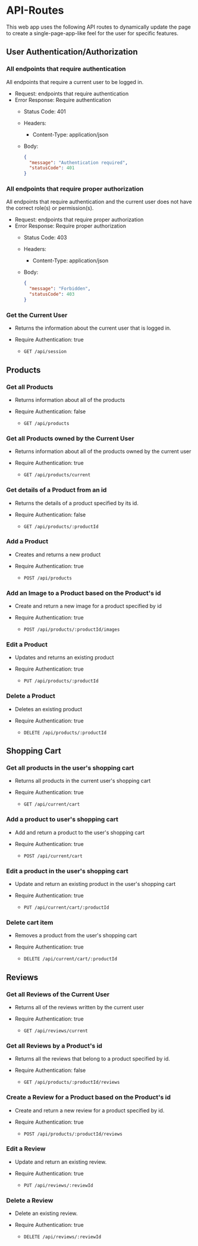 # API-Routes

This web app uses the following API routes to dynamically update the page to create a single-page-app-like feel for the user for specific features.

## User Authentication/Authorization

### All endpoints that require authentication

All endpoints that require a current user to be logged in.

* Request: endpoints that require authentication
* Error Response: Require authentication
  * Status Code: 401
  * Headers:
    * Content-Type: application/json
  * Body:

    ```json
    {
      "message": "Authentication required",
      "statusCode": 401
    }
    ```

### All endpoints that require proper authorization

All endpoints that require authentication and the current user does not have the
correct role(s) or permission(s).

* Request: endpoints that require proper authorization
* Error Response: Require proper authorization
  * Status Code: 403
  * Headers:
    * Content-Type: application/json
  * Body:

    ```json
    {
      "message": "Forbidden",
      "statusCode": 403
    }
    ```

### Get the Current User

* Returns the information about the current user that is logged in.
* Require Authentication: true

  * `GET /api/session`


## Products


### Get all Products

* Returns information about all of the products
* Require Authentication: false

  * `GET /api/products`


### Get all Products owned by the Current User

* Returns information about all of the products owned by the current user
* Require Authentication: true

  * `GET /api/products/current`


### Get details of a Product from an id

* Returns the details of a product specified by its id.
* Require Authentication: false

  * `GET /api/products/:productId`


### Add a Product

* Creates and returns a new product
* Require Authentication: true

  * `POST /api/products`


### Add an Image to a Product based on the Product's id

* Create and return a new image for a product specified by id
* Require Authentication: true

  * `POST /api/products/:productId/images`


### Edit a Product

* Updates and returns an existing product
* Require Authentication: true

  * `PUT /api/products/:productId`


### Delete a Product

* Deletes an existing product
* Require Authentication: true

  * `DELETE /api/products/:productId`


## Shopping Cart

### Get all products in the user's shopping cart

* Returns all products in the current user's shopping cart
* Require Authentication: true

  * `GET /api/current/cart`


### Add a product to user's shopping cart

* Add and return a product to the user's shopping cart
* Require Authentication: true

  * `POST /api/current/cart`


### Edit a product in the user's shopping cart

* Update and return an existing product in the user's shopping cart
* Require Authentication: true

  * `PUT /api/current/cart/:productId`


### Delete cart item

* Removes a product from the user's shopping cart
* Require Authentication: true

  * `DELETE /api/current/cart/:productId`


## Reviews

### Get all Reviews of the Current User

* Returns all of the reviews written by the current user
* Require Authentication: true

  * `GET /api/reviews/current`


### Get all Reviews by a Product's id

* Returns all the reviews that belong to a product specified by id.
* Require Authentication: false

  * `GET /api/products/:productId/reviews`


### Create a Review for a Product based on the Product's id

* Create and return a new review for a product specified by id.
* Require Authentication: true

  * `POST /api/products/:productId/reviews`


### Edit a Review

* Update and return an existing review.
* Require Authentication: true

  * `PUT /api/reviews/:reviewId`


### Delete a Review

* Delete an existing review.
* Require Authentication: true

  * `DELETE /api/reviews/:reviewId`





